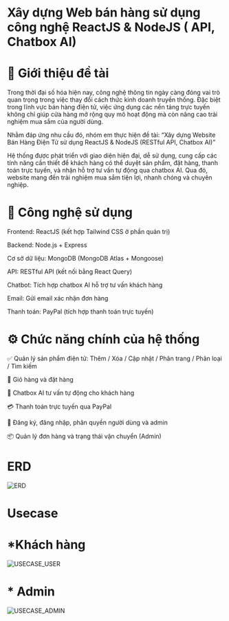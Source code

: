 # Xây dựng Web bán hàng sử dụng công nghệ ReactJS & NodeJS ( API, Chatbox AI)

# 🛒 Giới thiệu đề tài
Trong thời đại số hóa hiện nay, công nghệ thông tin ngày càng đóng vai trò quan trọng trong việc thay đổi cách thức kinh doanh truyền thống. Đặc biệt trong lĩnh vực bán hàng điện tử, việc ứng dụng các nền tảng trực tuyến không chỉ giúp cửa hàng mở rộng quy mô hoạt động mà còn nâng cao trải nghiệm mua sắm của người dùng.

Nhằm đáp ứng nhu cầu đó, nhóm em thực hiện đề tài: “Xây dựng Website Bán Hàng Điện Tử sử dụng ReactJS & NodeJS (RESTful API, Chatbox AI)”

Hệ thống được phát triển với giao diện hiện đại, dễ sử dụng, cung cấp các tính năng cần thiết để khách hàng có thể duyệt sản phẩm, đặt hàng, thanh toán trực tuyến, và nhận hỗ trợ tư vấn tự động qua chatbox AI. Qua đó, website mang đến trải nghiệm mua sắm tiện lợi, nhanh chóng và chuyên nghiệp.

# 🔧 Công nghệ sử dụng
Frontend: ReactJS (kết hợp Tailwind CSS ở phần quản trị)

Backend: Node.js + Express

Cơ sở dữ liệu: MongoDB (MongoDB Atlas + Mongoose)

API: RESTful API (kết nối bằng React Query)

Chatbot: Tích hợp chatbox AI hỗ trợ tư vấn khách hàng

Email: Gửi email xác nhận đơn hàng

Thanh toán: PayPal (tích hợp thanh toán trực tuyến)


# ⚙️ Chức năng chính của hệ thống
✅ Quản lý sản phẩm điện tử: Thêm / Xóa / Cập nhật / Phân trang / Phân loại / Tìm kiếm

🛒 Giỏ hàng và đặt hàng

🤖 Chatbox AI tư vấn tự động cho khách hàng

💳 Thanh toán trực tuyến qua PayPal

🔐 Đăng ký, đăng nhập, phân quyền người dùng và admin

📦 Quản lý đơn hàng và trạng thái vận chuyển (Admin)

# ERD

![ERD](https://github.com/user-attachments/assets/d2df4a49-2359-4e0b-9cf1-995ef7ef950f)

# Usecase

# \*Khách hàng

![USECASE_USER](https://github.com/user-attachments/assets/037c9fdb-a5f9-4571-8cad-8fc04d996c93)


# \* Admin

![USECASE_ADMIN](https://github.com/user-attachments/assets/516824f1-01b9-43e5-bacf-226466b68f5e)

